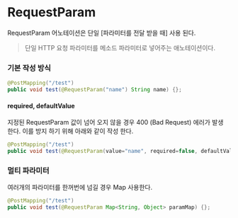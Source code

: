 # RequestParam
RequestParam 어노테이션은 단일 [파라미터를 전달 받을 때] 사용 된다.

> 단일 HTTP 요청 파라미터를 메소드 파라미터로 넣어주는 애노테이션이다.

### 기본 작성 방식

```java
@PostMapping("/test")
public void test(@RequestParam("name") String name) {};
```

#### required, defaultValue
지정된 RequestParam 값이 넘어 오지 않을 경우 400 (Bad Request) 에러가 발생 한다. 이를 방지 하기 위해 아래와 같이 작성 한다.

```java
@PostMapping("/test")
public void test(@RequestParam(value="name", required=false, defaultValue="none") String name) {};
```

### 멀티 파라미터
여러개의 파라미터를 한꺼번에 넘길 경우 Map 사용한다.

```java
@PostMapping("/test")
public void test(@RequestParam Map<String, Object> paramMap) {};
```